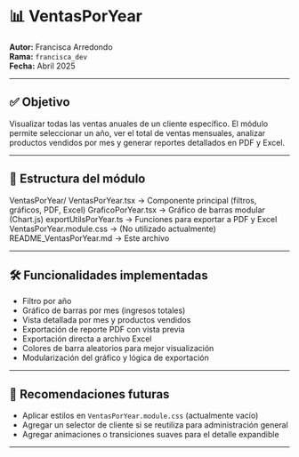 # 📊 VentasPorYear

**Autor:** Francisca Arredondo  
**Rama:** `francisca_dev`  
**Fecha:** Abril 2025

---

## ✅ Objetivo

Visualizar todas las ventas anuales de un cliente específico. El módulo permite seleccionar un año, ver el total de ventas mensuales, analizar productos vendidos por mes y generar reportes detallados en PDF y Excel.

---

## 📁 Estructura del módulo
VentasPorYear/
VentasPorYear.tsx → Componente principal (filtros, gráficos, PDF, Excel) 
GraficoPorYear.tsx → Gráfico de barras modular (Chart.js) 
exportUtilsPorYear.ts → Funciones para exportar a PDF y Excel 
VentasPorYear.module.css → (No utilizado actualmente) 
README_VentasPorYear.md → Este archivo


---

## 🛠️ Funcionalidades implementadas

- Filtro por año
- Gráfico de barras por mes (ingresos totales)
- Vista detallada por mes y productos vendidos
- Exportación de reporte PDF con vista previa
- Exportación directa a archivo Excel
- Colores de barra aleatorios para mejor visualización
- Modularización del gráfico y lógica de exportación

---

## 📌 Recomendaciones futuras

- Aplicar estilos en `VentasPorYear.module.css` (actualmente vacío)
- Agregar un selector de cliente si se reutiliza para administración general
- Agregar animaciones o transiciones suaves para el detalle expandible

---

